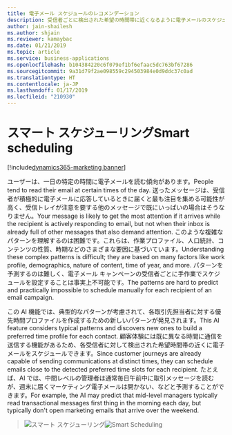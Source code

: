 ```yaml
---
title: 電子メール スケジュールのレコメンデーション
description: 受信者ごとに検出された希望の時間帯に近くなるように電子メールのスケジュールを設定します。
author: jain-shailesh
ms.author: shjain
ms.reviewer: kamaybac
ms.date: 01/21/2019
ms.topic: article
ms.service: business-applications
ms.openlocfilehash: b104384220c6f079ef1bf6efaac5dc763bf67286
ms.sourcegitcommit: 9a31d79f2ae098559c294503984e0d9ddc37c0ad
ms.translationtype: HT
ms.contentlocale: ja-JP
ms.lasthandoff: 01/17/2019
ms.locfileid: "210930"
---
```

# <a name="smart-scheduling"></a><span data-ttu-id="bee73-103">スマート スケジューリング</span><span class="sxs-lookup"><span data-stu-id="bee73-103">Smart scheduling</span></span>

[!include[dynamics365-marketing banner](../includes/dynamics365-marketing.md)]


<span data-ttu-id="bee73-104">ユーザーは、一日の特定の時間に電子メールを読む傾向があります。</span><span class="sxs-lookup"><span data-stu-id="bee73-104">People tend to read their email at certain times of the day.</span></span> <span data-ttu-id="bee73-105">送ったメッセージは、受信者が積極的に電子メールに応答しているときに届くと最も注目を集める可能性が高く、受信トレイが注意を要する他のメッセージで既にいっぱいの場合はそうなりません。</span><span class="sxs-lookup"><span data-stu-id="bee73-105">Your message is likely to get the most attention if it arrives while the recipient is actively responding to email, but not when their inbox is already full of other messages that also demand attention.</span></span> <span data-ttu-id="bee73-106">このような複雑なパターンを理解するのは困難です。これらは、作業プロファイル、人口統計、コンテンツの性質、時期などのさまざまな要因に基づいています。</span><span class="sxs-lookup"><span data-stu-id="bee73-106">Understanding these complex patterns is difficult; they are based on many factors like work profile, demographics, nature of content, time of year, and more.</span></span> <span data-ttu-id="bee73-107">パターンを予測するのは難しく、電子メール キャンペーンの受信者ごとに手作業でスケジュールを設定することは事実上不可能です。</span><span class="sxs-lookup"><span data-stu-id="bee73-107">The patterns are hard to predict and practically impossible to schedule manually for each recipient of an email campaign.</span></span>

<span data-ttu-id="bee73-108">この AI 機能では、典型的なパターンが考慮されて、各取引先担当者に対する優先時間プロファイルを作成するための新しいパターンが発見されます。</span><span class="sxs-lookup"><span data-stu-id="bee73-108">This AI feature considers typical patterns and discovers new ones to build a preferred time profile for each contact.</span></span> <span data-ttu-id="bee73-109">顧客体験には既に異なる時間に通信を送信する機能があるため、各受信者に対して検出された希望時間帯の近くに電子メールをスケジュールできます。</span><span class="sxs-lookup"><span data-stu-id="bee73-109">Since customer journeys are already capable of sending communications at distinct times, they can schedule emails close to the detected preferred time slots for each recipient.</span></span> <span data-ttu-id="bee73-110">たとえば、AI では、中間レベルの管理者は通常毎日午前中に取引メッセージを読むが、週末に届くマーケティング電子メールは開かない、などと予測することができます。</span><span class="sxs-lookup"><span data-stu-id="bee73-110">For example, the AI may predict that mid-level managers typically read transactional messages first thing in the morning each day, but typically don't open marketing emails that arrive over the weekend.</span></span>

> <span data-ttu-id="bee73-111">![スマート スケジューリング](media/smart-scheduling.png.jpg "スマート スケジューリング")</span><span class="sxs-lookup"><span data-stu-id="bee73-111">![Smart Scheduling](media/smart-scheduling.png.jpg "Smart Scheduling")</span></span>
